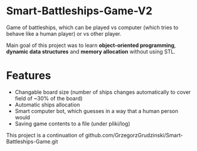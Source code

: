 # Smart-Battleships-Game-V2
Game of battleships, which can be played vs computer (which tries to behave like a human player) or vs other player.

Main goal of this project was to learn **object-oriented programming**, **dynamic data structures** and **memory allocation** without using STL.

# Features
 * Changable board size (number of ships changes automatically to cover field of ~30% of the board)
 * Automatic ships allocation
 * Smart computer bot, which guesses in a way that a human person would
 * Saving game contents to a file (under pliki/log)

This project is a continuation of github.com/GrzegorzGrudzinski/Smart-Battleships-Game.git
